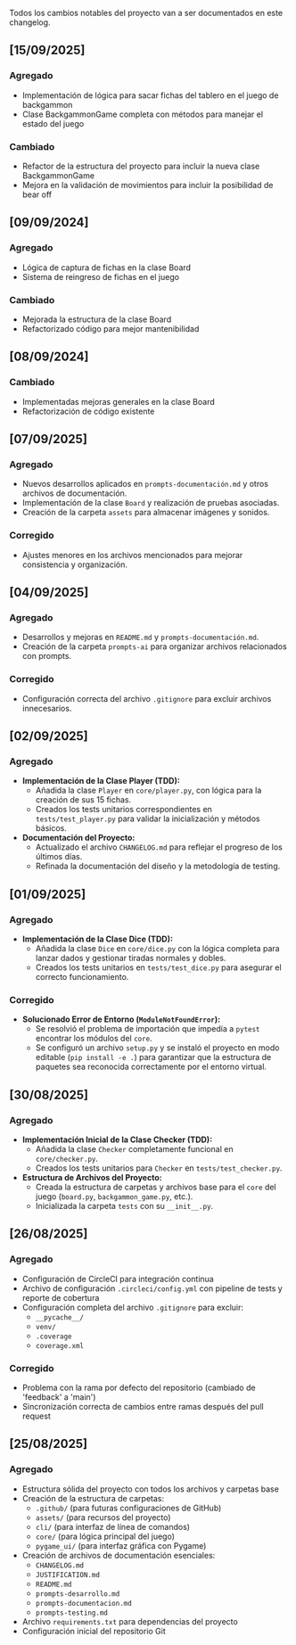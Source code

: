 Todos los cambios notables del proyecto van a ser documentados en este changelog.

## [15/09/2025]
### Agregado
- Implementación de lógica para sacar fichas del tablero en el juego de backgammon
- Clase BackgammonGame completa con métodos para manejar el estado del juego

### Cambiado
- Refactor de la estructura del proyecto para incluir la nueva clase BackgammonGame
- Mejora en la validación de movimientos para incluir la posibilidad de bear off

## [09/09/2024] 
### Agregado
- Lógica de captura de fichas en la clase Board
- Sistema de reingreso de fichas en el juego

### Cambiado
- Mejorada la estructura de la clase Board
- Refactorizado código para mejor mantenibilidad

## [08/09/2024] 
### Cambiado
- Implementadas mejoras generales en la clase Board
- Refactorización de código existente

## [07/09/2025]
### Agregado
- Nuevos desarrollos aplicados en `prompts-documentación.md` y otros archivos de documentación.
- Implementación de la clase `Board` y realización de pruebas asociadas.
- Creación de la carpeta `assets` para almacenar imágenes y sonidos.

### Corregido
- Ajustes menores en los archivos mencionados para mejorar consistencia y organización.

## [04/09/2025]
### Agregado
- Desarrollos y mejoras en `README.md` y `prompts-documentación.md`.
- Creación de la carpeta `prompts-ai` para organizar archivos relacionados con prompts.

### Corregido
- Configuración correcta del archivo `.gitignore` para excluir archivos innecesarios.

## [02/09/2025]
### Agregado
*   **Implementación de la Clase Player (TDD):**
    *   Añadida la clase `Player` en `core/player.py`, con lógica para la creación de sus 15 fichas.
    *   Creados los tests unitarios correspondientes en `tests/test_player.py` para validar la inicialización y métodos básicos.
*   **Documentación del Proyecto:**
    *   Actualizado el archivo `CHANGELOG.md` para reflejar el progreso de los últimos días.
    *   Refinada la documentación del diseño y la metodología de testing.

## [01/09/2025]
### Agregado
*   **Implementación de la Clase Dice (TDD):**
    *   Añadida la clase `Dice` en `core/dice.py` con la lógica completa para lanzar dados y gestionar tiradas normales y dobles.
    *   Creados los tests unitarios en `tests/test_dice.py` para asegurar el correcto funcionamiento.

### Corregido
*   **Solucionado Error de Entorno (`ModuleNotFoundError`):**
    *   Se resolvió el problema de importación que impedía a `pytest` encontrar los módulos del `core`.
    *   Se configuró un archivo `setup.py` y se instaló el proyecto en modo editable (`pip install -e .`) para garantizar que la estructura de paquetes sea reconocida correctamente por el entorno virtual.

## [30/08/2025]
### Agregado
*   **Implementación Inicial de la Clase Checker (TDD):**
    *   Añadida la clase `Checker` completamente funcional en `core/checker.py`.
    *   Creados los tests unitarios para `Checker` en `tests/test_checker.py`.
*   **Estructura de Archivos del Proyecto:**
    *   Creada la estructura de carpetas y archivos base para el `core` del juego (`board.py`, `backgammon_game.py`, etc.).
    *   Inicializada la carpeta `tests` con su `__init__.py`.

## [26/08/2025]
### Agregado
- Configuración de CircleCI para integración continua
- Archivo de configuración `.circleci/config.yml` con pipeline de tests y reporte de cobertura
- Configuración completa del archivo `.gitignore` para excluir:
  - `__pycache__/`
  - `venv/`
  - `.coverage`
  - `coverage.xml`

### Corregido
- Problema con la rama por defecto del repositorio (cambiado de 'feedback' a 'main')
- Sincronización correcta de cambios entre ramas después del pull request

## [25/08/2025]
### Agregado
- Estructura sólida del proyecto con todos los archivos y carpetas base
- Creación de la estructura de carpetas:
  - `.github/` (para futuras configuraciones de GitHub)
  - `assets/` (para recursos del proyecto)
  - `cli/` (para interfaz de línea de comandos)
  - `core/` (para lógica principal del juego)
  - `pygame_ui/` (para interfaz gráfica con Pygame)
- Creación de archivos de documentación esenciales:
  - `CHANGELOG.md`
  - `JUSTIFICATION.md`
  - `README.md`
  - `prompts-desarrollo.md`
  - `prompts-documentacion.md`
  - `prompts-testing.md`
- Archivo `requirements.txt` para dependencias del proyecto
- Configuración inicial del repositorio Git

